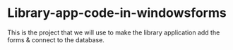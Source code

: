 # Library-app-code-in-windowsforms
This is the project that we will use to make the library application add the forms & connect to the database.
